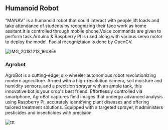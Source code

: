 ## Humanoid Robot 
“MANAV”  is a humanoid robot that  could interact with people,lift loads and take attendance of students by recognizing their 
face  work as home assitant.It is controlled through mobile phone.Voice commands are given to perform task.Arduino & Raspberry PI is used along with various servo motor to deploy the model. Facial recogniztaion is done by OpenCV.


![IMG_20181213_160856](https://user-images.githubusercontent.com/22542035/94371412-12b9b200-0116-11eb-9b1a-3b51933c4705.jpg)

### Agrobot
AgroBot is a cutting-edge, six-wheeler autonomous robot revolutionizing modern agriculture. Armed with a high-resolution camera, soil moisture and humidity sensors, and a precision sprayer with an ample tank, this innovative bot is your crop's best friend. Effortlessly controlled via smartphone, AgroBot captures field images that undergo advanced analysis using Raspberry Pi, accurately identifying plant diseases and offering tailored treatment solutions. Equipped with a targeted sprayer, it administers pesticides and insecticides with precision. 

![ttt](https://github.com/techylax/manav_agrobot/assets/22542035/22e2f1f4-a886-41fc-bb2f-f4b862214548)
